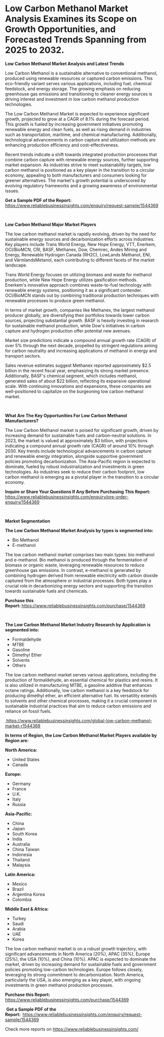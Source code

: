 <p><h1>Low Carbon Methanol Market Analysis Examines its Scope on Growth Opportunities, and Forecasted Trends Spanning from 2025 to 2032.</h1></p><p><strong>Low Carbon Methanol Market Analysis and Latest Trends</strong></p>
<p><p>Low Carbon Methanol is a sustainable alternative to conventional methanol, produced using renewable resources or captured carbon emissions. This eco-friendly variant serves various applications, including fuel, chemical feedstock, and energy storage. The growing emphasis on reducing greenhouse gas emissions and transitioning to cleaner energy sources is driving interest and investment in low carbon methanol production technologies.</p><p>The Low Carbon Methanol Market is expected to experience significant growth, projected to grow at a CAGR of 8.1% during the forecast period. This growth is fueled by increasing government initiatives promoting renewable energy and clean fuels, as well as rising demand in industries such as transportation, maritime, and chemical manufacturing. Additionally, technological advancements in carbon capture and utilization methods are enhancing production efficiency and cost-effectiveness.</p><p>Recent trends indicate a shift towards integrated production processes that combine carbon capture with renewable energy sources, further supporting market expansion. As industries strive to meet sustainability targets, low carbon methanol is positioned as a key player in the transition to a circular economy, appealing to both manufacturers and consumers looking for greener alternatives. The market's growth potential is underscored by evolving regulatory frameworks and a growing awareness of environmental issues.</p></p>
<p><strong>Get a Sample PDF of the Report:&nbsp;</strong> <a href="https://www.reliablebusinessinsights.com/enquiry/request-sample/1544369?utm_campaign=2247&utm_medium=2&utm_source=Github&utm_content=ia&utm_term=31032025&utm_id=low-carbon-methanol">https://www.reliablebusinessinsights.com/enquiry/request-sample/1544369</a></p>
<p>&nbsp;</p>
<p><strong>Low Carbon Methanol Major Market Players</strong></p>
<p><p>The low carbon methanol market is rapidly evolving, driven by the need for sustainable energy sources and decarbonization efforts across industries. Key players include Trans World Energy, New Hope Energy, VTT, Enerkem, OCI/BioMCN, CRI, BASF, Methanex, Dow, Chemrec, Andes Mining and Energy, Renewable Hydrogen Canada (RH2C), LowLands Methanol, ENI, and VärmlandsMetanol, each contributing to different facets of the market landscape.</p><p>Trans World Energy focuses on utilizing biomass and waste for methanol production, while New Hope Energy utilizes gasification methods. Enerkem's innovative approach combines waste-to-fuel technology with renewable energy systems, positioning it as a significant contender. OCI/BioMCN stands out by combining traditional production techniques with renewable processes to produce green methanol.</p><p>In terms of market growth, companies like Methanex, the largest methanol producer globally, are diversifying their portfolios towards lower carbon sources, projecting substantial growth. BASF is heavily investing in research for sustainable methanol production, while Dow's initiatives in carbon capture and hydrogen production offer potential new avenues.</p><p>Market size predictions indicate a compound annual growth rate (CAGR) of over 5% through the next decade, propelled by stringent regulations aiming for carbon neutrality and increasing applications of methanol in energy and transport sectors. </p><p>Sales revenue estimates suggest Methanex reported approximately $2.5 billion in the recent fiscal year, emphasizing its strong market presence. Additionally, BASF's chemical segment, which includes methanol, generated sales of about $22 billion, reflecting its expansive operational scale. With continuing innovations and expansions, these companies are well-positioned to capitalize on the burgeoning low carbon methanol market.</p></p>
<p>&nbsp;</p>
<p><strong>What Are The Key Opportunities For Low Carbon Methanol Manufacturers?</strong></p>
<p><p>The Low Carbon Methanol market is poised for significant growth, driven by increasing demand for sustainable fuels and carbon-neutral solutions. In 2023, the market is valued at approximately $3 billion, with projections indicating a compound annual growth rate (CAGR) of around 10% through 2030. Key trends include technological advancements in carbon capture and renewable energy integration, alongside supportive government policies promoting decarbonization. The Asia-Pacific region is expected to dominate, fueled by robust industrialization and investments in green technologies. As industries seek to reduce their carbon footprint, low carbon methanol is emerging as a pivotal player in the transition to a circular economy.</p></p>
<p><strong>Inquire or Share Your Questions If Any Before Purchasing This Report:</strong> <a href="https://www.reliablebusinessinsights.com/enquiry/pre-order-enquiry/1544369?utm_campaign=2247&utm_medium=2&utm_source=Github&utm_content=ia&utm_term=31032025&utm_id=low-carbon-methanol">https://www.reliablebusinessinsights.com/enquiry/pre-order-enquiry/1544369</a></p>
<p>&nbsp;</p>
<p><strong>Market Segmentation</strong></p>
<p><strong>The Low Carbon Methanol Market Analysis by types is segmented into:</strong></p>
<p><ul><li>Bio Methanol</li><li>E-methanol</li></ul></p>
<p><p>The low carbon methanol market comprises two main types: bio methanol and e-methanol. Bio methanol is produced through the fermentation of biomass or organic waste, leveraging renewable resources to reduce greenhouse gas emissions. In contrast, e-methanol is generated by combining hydrogen derived from renewable electricity with carbon dioxide captured from the atmosphere or industrial processes. Both types play a crucial role in decarbonizing energy sectors and supporting the transition towards sustainable fuels and chemicals.</p></p>
<p><strong>Purchase this Report:&nbsp;</strong><a href="https://www.reliablebusinessinsights.com/purchase/1544369?utm_campaign=2247&utm_medium=2&utm_source=Github&utm_content=ia&utm_term=31032025&utm_id=low-carbon-methanol">https://www.reliablebusinessinsights.com/purchase/1544369</a></p>
<p>&nbsp;</p>
<p><strong>The Low Carbon Methanol Market Industry Research by Application is segmented into:</strong></p>
<p><ul><li>Formaldehyde</li><li>MTBE</li><li>Gasoline</li><li>Dimethyl Ether</li><li>Solvents</li><li>Others</li></ul></p>
<p><p>The low carbon methanol market serves various applications, including the production of formaldehyde, an essential chemical for plastics and resins. It is also utilized in manufacturing MTBE, a gasoline additive that enhances octane ratings. Additionally, low carbon methanol is a key feedstock for producing dimethyl ether, an efficient alternative fuel. Its versatility extends to solvents and other chemical processes, making it a crucial component in sustainable industrial practices that aim to reduce carbon emissions and reliance on fossil fuels.</p></p>
<p><a href="https://www.reliablebusinessinsights.com/global-low-carbon-methanol-market-r1544369?utm_campaign=2247&utm_medium=2&utm_source=Github&utm_content=ia&utm_term=31032025&utm_id=low-carbon-methanol">&nbsp;https://www.reliablebusinessinsights.com/global-low-carbon-methanol-market-r1544369</a></p>
<p><strong>In terms of Region, the Low Carbon Methanol Market Players available by Region are:</strong></p>
<p>
    <p> <strong> North America: </strong>
        <ul>
            <li>United States</li>
            <li>Canada</li>
        </ul>
        </p> 
    <p> <strong> Europe: </strong>
        <ul>
            <li>Germany</li>
            <li>France</li>
            <li>U.K.</li>
            <li>Italy</li>
            <li>Russia</li>
        </ul>
        </p> 
    <p> <strong> Asia-Pacific: </strong>
        <ul>
            <li>China</li>
            <li>Japan</li>
            <li>South Korea</li>
            <li>India</li>
            <li>Australia</li>
            <li>China Taiwan</li>
            <li>Indonesia</li>
            <li>Thailand</li>
            <li>Malaysia</li>
        </ul>
        </p> 
    <p> <strong> Latin America: </strong>
        <ul>
            <li>Mexico</li>
            <li>Brazil</li>
            <li>Argentina Korea</li>
            <li>Colombia</li>
        </ul>
        </p> 
    <p> <strong> Middle East & Africa: </strong>
        <ul>
            <li>Turkey</li>
            <li>Saudi</li>
            <li>Arabia</li>
            <li>UAE</li>
            <li>Korea</li>
        </ul>
    </p>
    </p>
<p><p>The low carbon methanol market is on a robust growth trajectory, with significant advancements in North America (20%), APAC (35%), Europe (25%), the USA (10%), and China (10%). APAC is expected to dominate the market, driven by increasing demand for sustainable fuels and government policies promoting low-carbon technologies. Europe follows closely, leveraging its strong commitment to decarbonization. North America, particularly the USA, is also emerging as a key player, with ongoing investments in green methanol production processes.</p></p>
<p><strong>Purchase this Report: </strong><a href="https://www.reliablebusinessinsights.com/purchase/1544369?utm_campaign=2247&utm_medium=2&utm_source=Github&utm_content=ia&utm_term=31032025&utm_id=low-carbon-methanol">https://www.reliablebusinessinsights.com/purchase/1544369</a></p>
<p>&nbsp;<strong>Get a Sample PDF of the Report:&nbsp;&nbsp;</strong><a href="https://www.reliablebusinessinsights.com/enquiry/request-sample/1544369?utm_campaign=2247&utm_medium=2&utm_source=Github&utm_content=ia&utm_term=31032025&utm_id=low-carbon-methanol">https://www.reliablebusinessinsights.com/enquiry/request-sample/1544369</a></p>
<p><strong></strong></p>
<p>Check more reports on <a href="https://www.reliablebusinessinsights.com/?utm_campaign=2247&utm_medium=2&utm_source=Github&utm_content=ia&utm_term=31032025&utm_id=low-carbon-methanol">https://www.reliablebusinessinsights.com/</a></p>